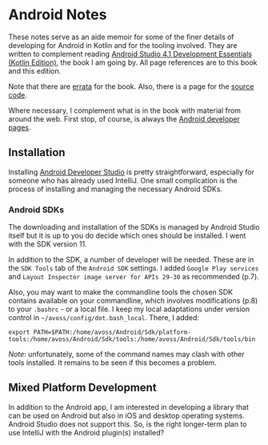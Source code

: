 # Android Notes

These notes serve as an aide memoir for some of the finer details of
developing for Android in Kotlin and for the tooling involved. They
are written to complement reading [Android Studio 4.1 Development
Essentials (Kotlin
Edition)](https://www.packtpub.com/mobile/android-studio-4-1-development-essentials-kotlin-edition),
the book I am going by. All page references are to this book and this
edition.

Note that there are [errata](https://www.ebookfrenzy.com/errata/as41kotlin.html)
for the book. Also, there is a page for the [source code](https://www.ebookfrenzy.com/retail/as41kotlin/index.php).

Where necessary, I complement what is in the book with material from
around the web. First stop, of course, is always the [Android
developer pages](https://developer.android.com/).

## Installation

Installing [Android Developer
Studio](https://developer.android.com/studio/index.html) is pretty
straightforward, especially for someone who has already used IntelliJ.
One small complication is the process of installing and managing the
necessary Android SDKs. 

### Android SDKs

The downloading and installation of the SDKs is managed by Android
Studio itself but it is up to you do decide which ones should be
installed. I went with the SDK version 11.

In addition to the SDK, a number of developer will be needed. These
are in the `SDK Tools` tab of the `Android SDK` settings. I added
`Google Play services` and `Layout Inspector image server for APIs
29-30` as recommended (p.7).

Also, you may want to make the commandline tools the chosen SDK
contains available on your commandline, which involves modifications
(p.8) to your `.bashrc` - or a local file. I keep my local adaptations
under version control in `~/avoss/config/dot.bash_local`. There, I
added:

```
export PATH=$PATH:/home/avoss/Android/Sdk/platform-tools:/home/avoss/Android/Sdk/tools:/home/avoss/Android/Sdk/tools/bin
```

*Note*: unfortunately, some of the command names may clash with other
tools installed. It remains to be seen if this becomes a problem.
 
## Mixed Platform Development

In addition to the Android app, I am interested in developing a
library that can be used on Android but also in iOS and desktop
operating systems. Android Studio does not support this. So, is the
right longer-term plan to use IntelliJ with the Android plugin(s)
installed?


